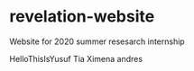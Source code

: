 # revelation-website
 Website for 2020 summer resesarch internship

 HelloThisIsYusuf
 Tia
 Ximena
andres